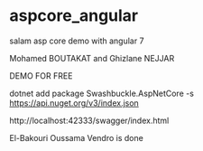 # aspcore_angular

salam asp core demo with angular 7 

Mohamed BOUTAKAT and Ghizlane NEJJAR

DEMO FOR FREE

dotnet add package Swashbuckle.AspNetCore -s https://api.nuget.org/v3/index.json

 
http://localhost:42333/swagger/index.html
 
  
El-Bakouri Oussama Vendro is done
